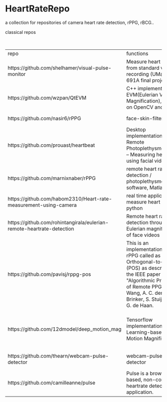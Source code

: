 # HeartRateRepo
a collection for repositories of camera heart rate detection, rPPG, rBCG..

classical repos
<table>
    <tr>
        <td>repo</td>
        <td>functions</td>
        <td>comments</td>
    </tr>
    <tr>
        <td>https://github.com/shelhamer/visual-pulse-monitor</td>
        <td>Measure heart rate from standard video recording (UMass CS 691A final project)</td>
        <td>static, forehead</td>
    </tr>
    <tr>
        <td>https://github.com/wzpan/QtEVM</td>
        <td>C++ implementation of EVM(Eulerian Video Magnification), based on OpenCV and Qt.</td>
        <td>EVM method</td>
    </tr>
    <tr>
        <td>https://github.com/nasir6/rPPG</td>
        <td>face-skin-filteri</td>
        <td>rPPG method</td>
    </tr>
    <tr>
        <td>https://github.com/prouast/heartbeat</td>
        <td>Desktop implementation of Remote Photoplethysmography – Measuring heart rate using facial video.</td>
        <td>rPPG method</td>
    </tr>
    <tr>
        <td>https://github.com/marnixnaber/rPPG</td>
        <td>remote heart rate detection / photoplethysmography software, Matlab</td>
        <td>rPPG method</td>
    </tr>
    <tr>
        <td>https://github.com/habom2310/Heart-rate-measurement-using-camera</td>
        <td>real time application to measure heart rate, python</td>
        <td>rPPG method, goog GUI</td>
    </tr>
    <tr>
        <td>https://github.com/rohintangirala/eulerian-remote-heartrate-detection</td>
        <td>Remote heart rate detection through Eulerian magnification of face videos</td>
        <td>EVM method</td>
    </tr>
    <tr>
        <td>https://github.com/pavisj/rppg-pos</td>
        <td>This is an implementation of rPPG called as Plane Orthogonal-to-Skin (POS) as described in the IEEE paper - "Algorithmic Principles of Remote PPG," W. Wang, A. C. den Brinker, S. Stuijk and G. de Haan.</td>
        <td>rPPG method</td>
    </tr>
    <tr>
        <td>https://github.com/12dmodel/deep_motion_mag</td>
        <td>Tensorflow implementation of Learning-based Video Motion Magnification</td>
        <td>VM method, not directly related to heart rate</td>
    </tr>
    <tr>
        <td>https://github.com/thearn/webcam-pulse-detector</td>
        <td>webcam-pulse-detector</td>
        <td>rPPG method, with demo</td>
    </tr>
    <tr>
        <td>https://github.com/camilleanne/pulse</td>
        <td>Pulse is a browser-based, non-contact heartrate detection application. </td>
        <td>rPPG method, code is clean</td>
    </tr>
</table>
